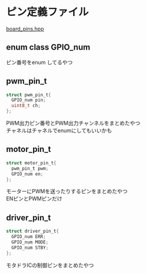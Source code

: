 # ピン定義ファイル  

[board_pins.hpp](board_pins.hpp)

## enum class GPIO_num  

ピン番号をenum してるやつ  

## pwm_pin_t  

```c
struct pwm_pin_t{
  GPIO_num pin;
  uint8_t ch;
};
```  

PWM出力ピン番号とPWM出力チャンネルをまとめたやつ  
チャネルはチャネルでenumにしてもいいかも  

## motor_pin_t  

```c
struct motor_pin_t{
  pwm_pin_t pwm;
  GPIO_num en;
};
```

モーターにPWMを送ったりするピンをまとめたやつ  
ENピンとPWMピンだけ  

## driver_pin_t  

```c
struct driver_pin_t{
  GPIO_num ERR;
  GPIO_num MODE;
  GPIO_num STBY;
};
```

モタドラICの制御ピンをまとめたやつ  
